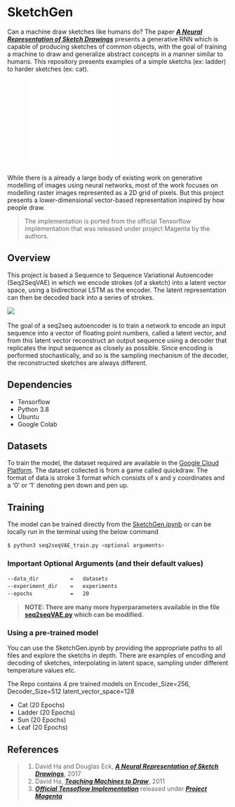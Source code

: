 # SketchGen

Can a machine draw sketches like humans do? The paper [***A Neural Representation of Sketch Drawings***](https://arxiv.org/abs/1704.03477) presents a generative RNN which is capable of producing sketches of common objects, with the goal of training a machine to draw and generalize abstract concepts in a manner similar to humans. This repository presents examples of a simple sketchs (ex: ladder) to harder sketches (ex: cat).

<div align="center">
<img align="center" width="200" height="200" src="animations/animation_ladder0.gif"> 
<img align="center" width="200" height="200" src="animations/animation_cat0.gif">
</div>
<br>
While there is a already a large body of existing work on generative modelling of images using neural networks, most of the work focuses on modelling raster images represented as a 2D grid of pixels. But this project presents a lower-dimensional vector-based representation inspired by how people draw.

> The implementation is ported from the official Tensorflow implementation that was released under project Magenta by the authors.

## Overview
This project is based a Sequence to Sequence Variational Autoencoder (Seq2SeqVAE) in which we encode strokes (of a sketch) into a latent vector space, using a bidirectional LSTM as the encoder. The latent representation can then be decoded back into a series of strokes.

![](https://1.bp.blogspot.com/-iuML0km0cv0/WO6U0ukCaYI/AAAAAAAABt0/wsBg174LgtQslJgG2Q6jKeOTFP1EH3o3ACLcB/s1600/sketch_rnn.png)

The goal of a seq2seq autoencoder is to train a network to encode an input sequence into a vector of floating point numbers, called a latent vector, and from this latent vector reconstruct an output sequence using a decoder that replicates the input sequence as closely as possible. Since encoding is performed stochastically, and so is the sampling mechanism of the decoder, the reconstructed sketches are always different.

## Dependencies
- Tensorflow
- Python 3.8
- Ubuntu
- Google Colab

## Datasets
To train the model, the dataset required are available in the [Google Cloud Platform](https://console.cloud.google.com/storage/browser/quickdraw_dataset/sketchrnn). The dataset collected is from a game called quickdraw. The format of data is stroke 3 format which consists of x and y coordinates and a ‘0’ or ‘1’ denoting pen down and pen up.

## Training
The model can be trained directly from the [SketchGen.ipynb](SketchGen.ipynb) or can be locally run in the terminal using the below command

```bash
$ python3 seq2seqVAE_train.py <optional arguments>
```

### Important Optional Arguments (and their default values)
```bash
--data_dir          =   datasets
--experiment_dir    =   experiments
--epochs            =   20
```
> **NOTE: There are many more hyperparameters available in the file [seq2seqVAE.py](seq2seqVAE.py) which can be modified.**

### Using a pre-trained model
You can use the SketchGen.ipynb by providing the appropriate paths to all files and explore the sketchs in depth. There are examples of encoding and decoding of sketches, interpolating in latent space, sampling under different temperature values etc.

The Repo contains 4 pre trained models on Encoder_Size=256, Decoder_Size=512 latent_vector_space=128

- Cat (20 Epochs)
- Ladder (20 Epochs)
- Sun (20 Epochs)
- Leaf (20 Epochs)

## References
>1. David Ha and Douglas Eck, [***A Neural Representation of Sketch Drawings***](https://arxiv.org/abs/1704.03477), 2017
>2. David Ha, [***Teaching Machines to Draw***](https://ai.googleblog.com/2017/04/teaching-machines-to-draw.html), 2011
>3. [***Official Tensoflow Implementation***](https://github.com/magenta/magenta/tree/master/magenta/models/sketch_rnn) released under [***Project Magenta***](https://magenta.tensorflow.org/)